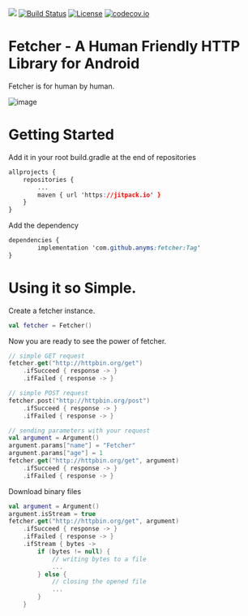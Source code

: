 [![](https://jitpack.io/v/anyms/fetcher.svg)](https://jitpack.io/#anyms/fetcher)
[![Build Status](https://travis-ci.org/anyms/fetcher.svg?branch=master)](https://travis-ci.org/anyms/fetcher)
[![License](https://img.shields.io/github/license/anyms/fetcher.svg)](https://github.com/anyms/fetcher/blob/master/LICENSE)
[![codecov.io](https://codecov.io/github/anyms/fetcher/coverage.svg?branch=master)](https://codecov.io/github/anyms/fetcher)

# Fetcher - A Human Friendly HTTP Library for Android

Fetcher is for human by human.

![image](https://i.ibb.co/tpB7DqP/black-german-shepherd-d-4.jpg)

# Getting Started

Add it in your root build.gradle at the end of repositories

```css
allprojects {
    repositories {
        ...
        maven { url 'https://jitpack.io' }
    }
}
```

Add the dependency

```css
dependencies {
        implementation 'com.github.anyms:fetcher:Tag'
}
```

# Using it so Simple.

Create a fetcher instance.

```kotlin
val fetcher = Fetcher()
```

Now you are ready to see the power of fetcher.

```kotlin
// simple GET request
fetcher.get("http://httpbin.org/get")
    .ifSucceed { response -> }
    .ifFailed { response -> }

// simple POST request
fetcher.post("http://httpbin.org/post")
    .ifSucceed { response -> }
    .ifFailed { response -> }

// sending parameters with your request
val argument = Argument()
argument.params["name"] = "Fetcher"
argument.params["age"] = 1
fetcher.get("http://httpbin.org/get", argument)
    .ifSucceed { response -> }
    .ifFailed { response -> }
```

Download binary files

```kotlin
val argument = Argument()
argument.isStream = true
fetcher.get("http://httpbin.org/get", argument)
    .ifSucceed { response -> }
    .ifFailed { response -> }
    .ifStream { bytes ->
        if (bytes != null) {
            // writing bytes to a file
            ...
        } else {
            // closing the opened file
            ...
        }
    }
```

